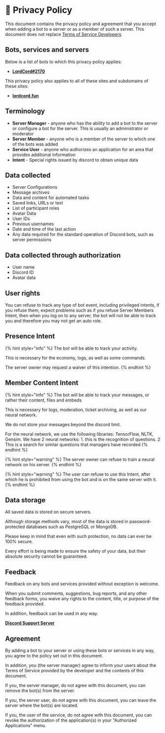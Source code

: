 # 📗 Privacy Policy

This document contains the privacy policy and agreement that you accept when adding a bot to a server or as a member of such a server. This document does not replace [Terms of Service ](https://discord.com/developers/docs/policies-and-agreements/developer-terms-of-service)[Developers](https://discord.com/developers/docs/policies-and-agreements/developer-terms-of-service).

## Bots, services and servers

Below is a list of bots to which this privacy policy applies:

* [**LordCord#2170**](https://lordcord.fun/bot-invite)

This privacy policy also applies to all of these sites and subdomains of these sites:

* [**lordcord.fun**](https://lordcord.fun)

## Terminology

* **Server Manager** - anyone who has the ability to add a bot to the server or configure a bot for the server. This is usually an administrator or moderator
* **Server Member** - anyone who is a member of the server to which one of the bots was added
* **Service User** - anyone who authorizes an application for an area that provides additional information
* **Intent** - Special rights issued by discord to obtain unique data

## Data collected

* Server Configurations
* Message archives
* Data and content for automated tasks
* Saved links, URLs or text
* List of participant roles
* Avatar Data
* User IDs
* Previous usernames
* Date and time of the last action
* Any data required for the standard operation of Discord bots, such as server permissions


## Data collected through authorization

* User name
* Discord ID
* Avatar data

## User rights

You can refuse to track any type of bot event, including privileged intents, if you refuse them, expect problems such as if you refuse Server Members Intent, then when you log on to any server, the bot will not be able to track you and therefore you may not get an auto role.

## Presence Intent

{% hint style="info" %}
The bot will be able to track your activity.

This is necessary for the economy, logs, as well as some commands.

The server owner may request a waiver of this intention.
{% endhint %}

## Member Content Intent

{% hint style="info" %}
The bot will be able to track your messages, or rather their content, files and embeds

This is necessary for logs, moderation, ticket archiving, as well as our neural network.

We do not store your messages beyond the discord limit.

For the neural network, we use the following libraries: TensorFlow, NLTK, Gensim. 
We have 2 neural networks: 1. this is the recognition of questions. 2 This is a search for similar questions that managers have recorded
{% endhint %}

{% hint style="warning" %}
The server owner can refuse to train a neural network on his server.
{% endhint %}

{% hint style="warning" %}
The user can refuse to use this Intent, after which he is prohibited from using the bot and is on the same server with it.
{% endhint %}

## Data storage

All saved data is stored on secure servers.

Although storage methods vary, most of the data is stored in password-protected databases such as PostgreSQL or MongoDB.

Please keep in mind that even with such protection, no data can ever be 100% secure.

Every effort is being made to ensure the safety of your data, but their absolute security cannot be guaranteed.

## Feedback

Feedback on any bots and services provided without exception is welcome.

When you submit comments, suggestions, bug reports, and any other feedback forms, you waive any rights to the content, title, or purpose of the feedback provided.

In addition, feedback can be used in any way.

[**Discord Support Server**](https://discord.gg/48JCcbAAnV)

## Agreement

By adding a bot to your server or using these bots or services in any way, you agree to the policy set out in this document.

In addition, you (the server manager) agree to inform your users about the Terms of Service provided by the developer and the contents of this document.

If you, the server manager, do not agree with this document, you can remove the bot(s) from the server.

If you, the server user, do not agree with this document, you can leave the server where the bot(s) are located.

If you, the user of the service, do not agree with this document, you can revoke the authorization of the application(s) in your "Authorized Applications" menu.
